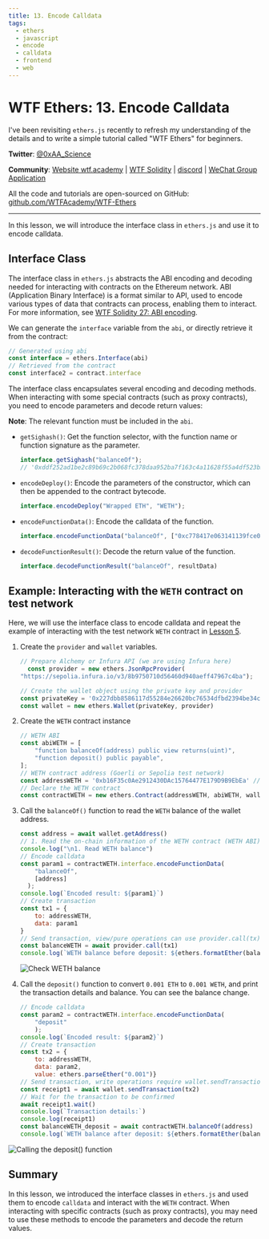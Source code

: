 ```yaml
---
title: 13. Encode Calldata
tags:
  - ethers
  - javascript
  - encode
  - calldata
  - frontend
  - web
---
```


# WTF Ethers: 13. Encode Calldata

I've been revisiting `ethers.js` recently to refresh my understanding of the details and to write a simple tutorial called "WTF Ethers" for beginners.

**Twitter**: [@0xAA_Science](https://twitter.com/0xAA_Science)

**Community**: [Website wtf.academy](https://wtf.academy) | [WTF Solidity](https://github.com/AmazingAng/WTF-Solidity) | [discord](https://discord.gg/5akcruXrsk) | [WeChat Group Application](https://docs.google.com/forms/d/e/1FAIpQLSe4KGT8Sh6sJ7hedQRuIYirOoZK_85miz3dw7vA1-YjodgJ-A/viewform?usp=sf_link)

All the code and tutorials are open-sourced on GitHub: [github.com/WTFAcademy/WTF-Ethers](https://github.com/WTFAcademy/WTF-Ethers)

-----

In this lesson, we will introduce the interface class in `ethers.js` and use it to encode calldata.

## Interface Class

The interface class in `ethers.js` abstracts the ABI encoding and decoding needed for interacting with contracts on the Ethereum network. ABI (Application Binary Interface) is a format similar to API, used to encode various types of data that contracts can process, enabling them to interact. For more information, see [WTF Solidity 27: ABI encoding](https://www.wtf.academy/solidity-advanced/ABIEncode/).

We can generate the `interface` variable from the `abi`, or directly retrieve it from the contract:

```js
// Generated using abi
const interface = ethers.Interface(abi)
// Retrieved from the contract
const interface2 = contract.interface
```

The interface class encapsulates several encoding and decoding methods. When interacting with some special contracts (such as proxy contracts), you need to encode parameters and decode return values:

**Note**: The relevant function must be included in the `abi`.

- `getSighash()`: Get the function selector, with the function name or function signature as the parameter.

    ```js
    interface.getSighash("balanceOf");
    // '0xddf252ad1be2c89b69c2b068fc378daa952ba7f163c4a11628f55a4df523b3ef'
    ```
- `encodeDeploy()`: Encode the parameters of the constructor, which can then be appended to the contract bytecode.
    ```js
    interface.encodeDeploy("Wrapped ETH", "WETH");
    ```

- `encodeFunctionData()`: Encode the calldata of the function.

    ```js
    interface.encodeFunctionData("balanceOf", ["0xc778417e063141139fce010982780140aa0cd5ab"]);
    ```
- `decodeFunctionResult()`: Decode the return value of the function.
    ```js
    interface.decodeFunctionResult("balanceOf", resultData)
    ```

## Example: Interacting with the `WETH` contract on test network 

Here, we will use the interface class to encode calldata and repeat the example of interacting with the test network `WETH` contract in [Lesson 5](https://github.com/WTFAcademy/WTFEthers/tree/main/en/05_WriteContract/readme.md).

1. Create the `provider` and `wallet` variables.

    ```js
    // Prepare Alchemy or Infura API (we are using Infura here)
      const provider = new ethers.JsonRpcProvider(
    "https://sepolia.infura.io/v3/8b9750710d56460d940aeff47967c4ba");

    // Create the wallet object using the private key and provider
    const privateKey = '0x227dbb8586117d55284e26620bc76534dfbd2394be34cf4a09cb775d593b6f2b'
    const wallet = new ethers.Wallet(privateKey, provider)
    ```

2. Create the `WETH` contract instance
    ```js
    // WETH ABI
    const abiWETH = [
        "function balanceOf(address) public view returns(uint)",
        "function deposit() public payable",
    ];
    // WETH contract address (Goerli or Sepolia test network)
    const addressWETH = '0xb16F35c0Ae2912430DAc15764477E179D9B9EbEa' // Sepolia testnet
    // Declare the WETH contract
    const contractWETH = new ethers.Contract(addressWETH, abiWETH, wallet)
    ```

3. Call the `balanceOf()` function to read the `WETH` balance of the wallet address.

    ```js
    const address = await wallet.getAddress()
    // 1. Read the on-chain information of the WETH contract (WETH ABI)
    console.log("\n1. Read WETH balance")
    // Encode calldata
    const param1 = contractWETH.interface.encodeFunctionData(
        "balanceOf",
        [address]
      );
    console.log(`Encoded result: ${param1}`)
    // Create transaction
    const tx1 = {
        to: addressWETH,
        data: param1
    }
    // Send transaction, view/pure operations can use provider.call(tx)
    const balanceWETH = await provider.call(tx1)
    console.log(`WETH balance before deposit: ${ethers.formatEther(balanceWETH)}\n`)
    ```
    ![Check WETH balance](img/13-1.png)

4. Call the `deposit()` function to convert `0.001 ETH` to `0.001 WETH`, and print the transaction details and balance. You can see the balance change.

    ```js
    // Encode calldata
    const param2 = contractWETH.interface.encodeFunctionData(
        "deposit"          
        );
    console.log(`Encoded result: ${param2}`)
    // Create transaction
    const tx2 = {
        to: addressWETH,
        data: param2,
        value: ethers.parseEther("0.001")}
    // Send transaction, write operations require wallet.sendTransaction(tx)
    const receipt1 = await wallet.sendTransaction(tx2)
    // Wait for the transaction to be confirmed
    await receipt1.wait()
    console.log(`Transaction details:`)
    console.log(receipt1)
    const balanceWETH_deposit = await contractWETH.balanceOf(address)
    console.log(`WETH balance after deposit: ${ethers.formatEther(balanceWETH_deposit)}\n`)
    ```
![Calling the deposit() function](img/13-2.png)

## Summary

In this lesson, we introduced the interface classes in `ethers.js` and used them to encode `calldata` and interact with the `WETH` contract. When interacting with specific contracts (such as proxy contracts), you may need to use these methods to encode the parameters and decode the return values.
